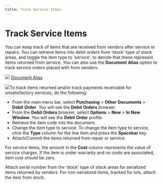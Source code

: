 ```yaml
---
title: Track Service Items
---
```


# Track Service Items


You can keep track of items that are received from vendors after service  or repairs. You can retrieve items into debit orders from ‘stock’ type  of stock areas, and toggle the item type to 'service', to denote that  these represent items returned from service. You can also use the **Document** **Alias**  option to track service orders placed with from vendors.


![]({{site.pp_baseurl}}/img/lens.gif) [Document  Alias]({{site.bp_chm}}/doc-aliases/document_aliases_businesss_process_in_everest_content.html)


![]({{site.pp_baseurl}}/img/steps.gif)To track items returned and/or track payments  receivable for unsatisfactory services, do the following:

- From the main  menu bar, select **Purchasing** >  **Other** **Documents**  > **Debit** **Order**.  You will see the **Debit** **Orders**  browser.
- From the **Debit Orders** browser, select **Options**  > **New** > **In 
 New Window**. You will see the **Debit 
 Order** profile.
- Retrieve the  item code into the document.
- Change the  item type to service. To change the item type to service, click the **Type** column for the line item and press  the **Spacebar** key.
- Attach/Commit  the items returned from repair or service.



For service items, the amount in the **Cost**  column represents the value of service charges. If the item is under warranty  and no costs are associated, item cost should be zero.


Attach serial number from the ‘stock' type of stock areas for serialized  items returned by vendors. For non-serialized items, tracked for lots,  attach the item from stock.
